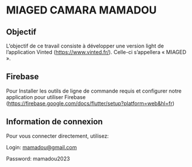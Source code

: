 # MIAGED CAMARA MAMADOU
## Objectif
L’objectif de ce travail consiste à développer une version light de l’application Vinted (https://www.vinted.fr/). Celle-ci s’appellera « MIAGED ».
## Firebase
Pour Installer les outils de ligne de commande requis et configurer notre application pour utiliser Firebase (https://firebase.google.com/docs/flutter/setup?platform=web&hl=fr)
## Information de connexion
Pour vous connecter directement, utilisez:

Login: mamadou@gmail.com

Password: mamadou2023